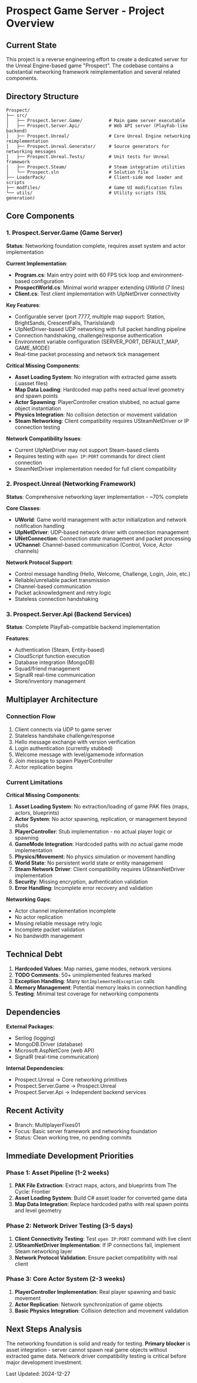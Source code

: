 # Prospect Game Server - Project Overview

## Current State
This project is a reverse engineering effort to create a dedicated server for the Unreal Engine-based game "Prospect". The codebase contains a substantial networking framework reimplementation and several related components.

## Directory Structure

```
Prospect/
├── src/
│   ├── Prospect.Server.Game/          # Main game server executable
│   ├── Prospect.Server.Api/           # Web API server (PlayFab-like backend)
│   ├── Prospect.Unreal/               # Core Unreal Engine networking reimplementation
│   ├── Prospect.Unreal.Generator/     # Source generators for networking messages
│   ├── Prospect.Unreal.Tests/         # Unit tests for Unreal framework
│   ├── Prospect.Steam/                # Steam integration utilities
│   └── Prospect.sln                   # Solution file
├── LoaderPack/                        # Client-side mod loader and scripts
├── modfiles/                          # Game UI modification files
└── utils/                             # Utility scripts (SSL generation)
```

## Core Components

### 1. Prospect.Server.Game (Game Server)
**Status**: Networking foundation complete, requires asset system and actor implementation

**Current Implementation**:
- **Program.cs**: Main entry point with 60 FPS tick loop and environment-based configuration
- **ProspectWorld.cs**: Minimal world wrapper extending UWorld (7 lines)
- **Client.cs**: Test client implementation with UIpNetDriver connectivity

**Key Features**:
- Configurable server (port 7777, multiple map support: Station, BrightSands, CrescentFalls, TharisIsland)
- UIpNetDriver-based UDP networking with full packet handling pipeline
- Connection handshaking, challenge/response authentication
- Environment variable configuration (SERVER_PORT, DEFAULT_MAP, GAME_MODE)
- Real-time packet processing and network tick management

**Critical Missing Components**:
- **Asset Loading System**: No integration with extracted game assets (.uasset files)
- **Map Data Loading**: Hardcoded map paths need actual level geometry and spawn points
- **Actor Spawning**: PlayerController creation stubbed, no actual game object instantiation
- **Physics Integration**: No collision detection or movement validation
- **Steam Networking**: Client compatibility requires USteamNetDriver or IP connection testing

**Network Compatibility Issues**:
- Current UIpNetDriver may not support Steam-based clients
- Requires testing with `open IP:PORT` commands for direct client connection
- SteamNetDriver implementation needed for full client compatibility

### 2. Prospect.Unreal (Networking Framework)
**Status**: Comprehensive networking layer implementation - ~70% complete

**Core Classes**:
- **UWorld**: Game world management with actor initialization and network notification handling
- **UIpNetDriver**: UDP-based network driver with connection management
- **UNetConnection**: Connection state management and packet processing
- **UChannel**: Channel-based communication (Control, Voice, Actor channels)

**Network Protocol Support**:
- Control message handling (Hello, Welcome, Challenge, Login, Join, etc.)
- Reliable/unreliable packet transmission
- Channel-based communication
- Packet acknowledgment and retry logic
- Stateless connection handshaking

### 3. Prospect.Server.Api (Backend Services)
**Status**: Complete PlayFab-compatible backend implementation

**Features**:
- Authentication (Steam, Entity-based)
- CloudScript function execution
- Database integration (MongoDB)
- Squad/friend management
- SignalR real-time communication
- Store/inventory management

## Multiplayer Architecture

### Connection Flow
1. Client connects via UDP to game server
2. Stateless handshake challenge/response
3. Hello message exchange with version verification
4. Login authentication (currently stubbed)
5. Welcome message with level/gamemode information
6. Join message to spawn PlayerController
7. Actor replication begins

### Current Limitations

**Critical Missing Components**:
1. **Asset Loading System**: No extraction/loading of game PAK files (maps, actors, blueprints)
2. **Actor System**: No actor spawning, replication, or management beyond stubs
3. **PlayerController**: Stub implementation - no actual player logic or spawning
4. **GameMode Integration**: Hardcoded paths with no actual game mode implementation
5. **Physics/Movement**: No physics simulation or movement handling
6. **World State**: No persistent world state or entity management
7. **Steam Network Driver**: Client compatibility requires USteamNetDriver implementation
8. **Security**: Missing encryption, authentication validation
9. **Error Handling**: Incomplete error recovery and validation

**Networking Gaps**:
- Actor channel implementation incomplete
- No actor replication
- Missing reliable message retry logic
- Incomplete packet validation
- No bandwidth management

## Technical Debt

1. **Hardcoded Values**: Map names, game modes, network versions
2. **TODO Comments**: 50+ unimplemented features marked
3. **Exception Handling**: Many `NotImplementedException` calls
4. **Memory Management**: Potential memory leaks in connection handling
5. **Testing**: Minimal test coverage for networking components

## Dependencies

**External Packages**:
- Serilog (logging)
- MongoDB.Driver (database)
- Microsoft.AspNetCore (web API)
- SignalR (real-time communication)

**Internal Dependencies**:
- Prospect.Unreal → Core networking primitives
- Prospect.Server.Game → Prospect.Unreal
- Prospect.Server.Api → Independent backend services

## Recent Activity
- Branch: MultiplayerFixes01
- Focus: Basic server framework and networking foundation
- Status: Clean working tree, no pending commits

## Immediate Development Priorities

### Phase 1: Asset Pipeline (1-2 weeks)
1. **PAK File Extraction**: Extract maps, actors, and blueprints from The Cycle: Frontier
2. **Asset Loading System**: Build C# asset loader for converted game data
3. **Map Data Integration**: Replace hardcoded paths with real spawn points and level geometry

### Phase 2: Network Driver Testing (3-5 days)
1. **Client Connectivity Testing**: Test `open IP:PORT` command with live client
2. **USteamNetDriver Implementation**: If IP connections fail, implement Steam networking layer
3. **Network Protocol Validation**: Ensure packet compatibility with real client

### Phase 3: Core Actor System (2-3 weeks)
1. **PlayerController Implementation**: Real player spawning and basic movement
2. **Actor Replication**: Network synchronization of game objects
3. **Basic Physics Integration**: Collision detection and movement validation

## Next Steps Analysis
The networking foundation is solid and ready for testing. **Primary blocker** is asset integration - server cannot spawn real game objects without extracted game data. Network driver compatibility testing is critical before major development investment.

Last Updated: 2024-12-27 